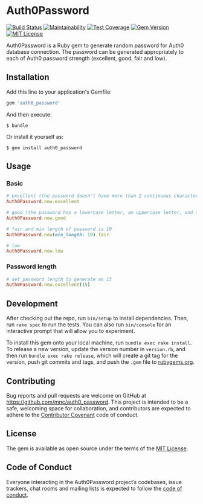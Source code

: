# Auth0Password
[![Build Status](https://travis-ci.org/mnc/auth0_password.svg?branch=master)](https://travis-ci.org/mnc/auth0_password)
[![Maintainability](https://api.codeclimate.com/v1/badges/0fc6ab1e63c8f164c598/maintainability)](https://codeclimate.com/github/mnc/auth0_password/maintainability)
[![Test Coverage](https://api.codeclimate.com/v1/badges/0fc6ab1e63c8f164c598/test_coverage)](https://codeclimate.com/github/mnc/auth0_password/test_coverage)
[![Gem Version](https://badge.fury.io/rb/auth0_password.svg)](https://badge.fury.io/rb/auth0_password)
[![MIT License](http://img.shields.io/badge/license-MIT-blue.svg?style=flat)](LICENSE)

Auth0Password is a Ruby gem to generate random password for Auth0 database connection.
The password can be generated appropriately to each of Auth0 password strength (excellent, good, fair and low). 

## Installation

Add this line to your application's Gemfile:

```ruby
gem 'auth0_password'
```

And then execute:

    $ bundle

Or install it yourself as:

    $ gem install auth0_password

## Usage

### Basic
```ruby
# excellent (the password doesn't have more than 2 continuous characters)
Auth0Password.new.excellent

# good (the password has a lowercase letter, an uppercase letter, and a number)
Auth0Password.new.good

# fair and min length of password is 10
Auth0Password.new(min_length: 10).fair

# low
Auth0Password.new.low
```

### Password length
```ruby
# set password length to generate as 15
Auth0Password.new.excellent(15)
```

## Development

After checking out the repo, run `bin/setup` to install dependencies. Then, run `rake spec` to run the tests. You can also run `bin/console` for an interactive prompt that will allow you to experiment.


To install this gem onto your local machine, run `bundle exec rake install`. To release a new version, update the version number in `version.rb`, and then run `bundle exec rake release`, which will create a git tag for the version, push git commits and tags, and push the `.gem` file to [rubygems.org](https://rubygems.org).

## Contributing

Bug reports and pull requests are welcome on GitHub at https://github.com/mnc/auth0_password. This project is intended to be a safe, welcoming space for collaboration, and contributors are expected to adhere to the [Contributor Covenant](http://contributor-covenant.org) code of conduct.

## License

The gem is available as open source under the terms of the [MIT License](https://opensource.org/licenses/MIT).

## Code of Conduct

Everyone interacting in the Auth0Password project’s codebases, issue trackers, chat rooms and mailing lists is expected to follow the [code of conduct](https://github.com/[USERNAME]/auth0_password/blob/master/CODE_OF_CONDUCT.md).
